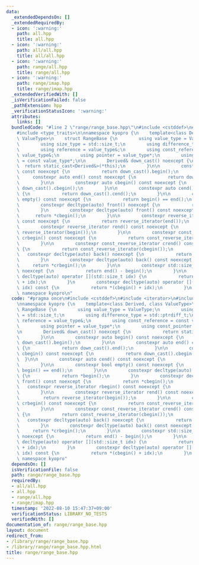 ```yaml
---
data:
  _extendedDependsOn: []
  _extendedRequiredBy:
  - icon: ':warning:'
    path: all.hpp
    title: all.hpp
  - icon: ':warning:'
    path: all/all.hpp
    title: all/all.hpp
  - icon: ':warning:'
    path: range/all.hpp
    title: range/all.hpp
  - icon: ':warning:'
    path: range/imap.hpp
    title: range/imap.hpp
  _extendedVerifiedWith: []
  _isVerificationFailed: false
  _pathExtension: hpp
  _verificationStatusIcon: ':warning:'
  attributes:
    links: []
  bundledCode: "#line 2 \"range/range_base.hpp\"\n#include <cstddef>\n#include <iterator>\n\
    #include <type_traits>\n\nnamespace kyopro {\n    template<class Derived, class\
    \ ValueType>\n    struct RangeBase {\n        using value_type = ValueType;\n\
    \        using size_type = std::size_t;\n        using difference_type = std::ptrdiff_t;\n\
    \        using reference = value_type&;\n        using const_reference = const\
    \ value_type&;\n        using pointer = value_type*;\n        using const_pointer\
    \ = const value_type*;\n\n        Derived& down_cast() noexcept {\n          \
    \  return static_cast<Derived&>(*this);\n        }\n\n        constexpr auto begin()\
    \ const noexcept {\n            return down_cast().begin();\n        }\n\n   \
    \     constexpr auto end() const noexcept {\n            return down_cast().end();\n\
    \        }\n\n        constexpr auto cbegin() const noexcept {\n            return\
    \ down_cast().cbegin();\n        }\n\n        constexpr auto cend() const noexcept\
    \ {\n            return down_cast().cend();\n        }\n\n        constexpr bool\
    \ empty() const noexcept {\n            return begin() == end();\n        }\n\n\
    \        constexpr decltype(auto) front() noexcept {\n            return *begin();\n\
    \        }\n        constexpr decltype(auto) front() const noexcept {\n      \
    \      return *cbegin();\n        }\n\n        constexpr reverse_iterator rbegin()\
    \ const noexcept {\n            return reverse_iterator(end());\n        }\n\n\
    \        constexpr reverse_iterator rend() const noexcept {\n            return\
    \ reverse_iterator(begin());\n        }\n\n        constexpr const_reverse_iterator\
    \ crbegin() const noexcept {\n            return const_reverse_iterator(cend());\n\
    \        }\n\n        constexpr const_reverse_iterator crend() const noexcept\
    \ {\n            return const_reverse_iterator(cbegin());\n        }\n\n     \
    \   constexpr decltype(auto) back() noexcept {\n            return *rbegin();\n\
    \        }\n        constexpr decltype(auto) back() const noexcept {\n       \
    \     return *crbegin();\n        }\n\n        constexpr std::size_t size() const\
    \ noexcept {\n            return end() - begin();\n        }\n\n        constexpr\
    \ decltype(auto) operator [](std::size_t idx) {\n            return *(begin()\
    \ + idx);\n        }\n        constexpr decltype(auto) operator [](std::size_t\
    \ idx) const {\n            return *(cbegin() + idx);\n        }\n    };\n} //\
    \ namespace kyopro\n"
  code: "#pragma once\n#include <cstddef>\n#include <iterator>\n#include <type_traits>\n\
    \nnamespace kyopro {\n    template<class Derived, class ValueType>\n    struct\
    \ RangeBase {\n        using value_type = ValueType;\n        using size_type\
    \ = std::size_t;\n        using difference_type = std::ptrdiff_t;\n        using\
    \ reference = value_type&;\n        using const_reference = const value_type&;\n\
    \        using pointer = value_type*;\n        using const_pointer = const value_type*;\n\
    \n        Derived& down_cast() noexcept {\n            return static_cast<Derived&>(*this);\n\
    \        }\n\n        constexpr auto begin() const noexcept {\n            return\
    \ down_cast().begin();\n        }\n\n        constexpr auto end() const noexcept\
    \ {\n            return down_cast().end();\n        }\n\n        constexpr auto\
    \ cbegin() const noexcept {\n            return down_cast().cbegin();\n      \
    \  }\n\n        constexpr auto cend() const noexcept {\n            return down_cast().cend();\n\
    \        }\n\n        constexpr bool empty() const noexcept {\n            return\
    \ begin() == end();\n        }\n\n        constexpr decltype(auto) front() noexcept\
    \ {\n            return *begin();\n        }\n        constexpr decltype(auto)\
    \ front() const noexcept {\n            return *cbegin();\n        }\n\n     \
    \   constexpr reverse_iterator rbegin() const noexcept {\n            return reverse_iterator(end());\n\
    \        }\n\n        constexpr reverse_iterator rend() const noexcept {\n   \
    \         return reverse_iterator(begin());\n        }\n\n        constexpr const_reverse_iterator\
    \ crbegin() const noexcept {\n            return const_reverse_iterator(cend());\n\
    \        }\n\n        constexpr const_reverse_iterator crend() const noexcept\
    \ {\n            return const_reverse_iterator(cbegin());\n        }\n\n     \
    \   constexpr decltype(auto) back() noexcept {\n            return *rbegin();\n\
    \        }\n        constexpr decltype(auto) back() const noexcept {\n       \
    \     return *crbegin();\n        }\n\n        constexpr std::size_t size() const\
    \ noexcept {\n            return end() - begin();\n        }\n\n        constexpr\
    \ decltype(auto) operator [](std::size_t idx) {\n            return *(begin()\
    \ + idx);\n        }\n        constexpr decltype(auto) operator [](std::size_t\
    \ idx) const {\n            return *(cbegin() + idx);\n        }\n    };\n} //\
    \ namespace kyopro"
  dependsOn: []
  isVerificationFile: false
  path: range/range_base.hpp
  requiredBy:
  - all/all.hpp
  - all.hpp
  - range/all.hpp
  - range/imap.hpp
  timestamp: '2022-08-10 15:47:37+09:00'
  verificationStatus: LIBRARY_NO_TESTS
  verifiedWith: []
documentation_of: range/range_base.hpp
layout: document
redirect_from:
- /library/range/range_base.hpp
- /library/range/range_base.hpp.html
title: range/range_base.hpp
---
```

